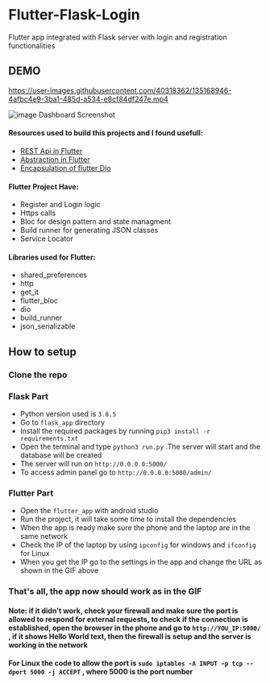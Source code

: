 # Flutter-Flask-Login
Flutter app integrated with Flask server with login and registration functionalities 

## DEMO

https://user-images.githubusercontent.com/40318362/135168946-4afbc4e9-3ba1-485d-a534-e8cf84df247e.mp4

![image](https://user-images.githubusercontent.com/40318362/135170054-8519b654-b9fa-4aeb-8bf1-687e6b4c330a.png)
Dashboard Screenshot

#### Resources used to build this projects and I found usefull:
- [REST Api in Flutter](https://medium.com/globant/easy-way-to-implement-rest-api-calls-in-flutter-9859d1ab5396)
- [Abstraction in Flutter](https://medium.com/flutter-community/abstraction-in-flutter-what-is-it-how-can-it-speed-up-my-development-da3c50532568)
- [Encapsulation of flutter Dio](https://developpaper.com/the-realization-of-the-second-encapsulation-of-flutter-dio/)

#### Flutter Project Have:
- Register and Login logic
- Https calls
- Bloc for design pattern and state managment
- Build runner for generating JSON classes
- Service Locator

#### Libraries used for Flutter:
- shared_preferences
- http
- get_it
- flutter_bloc
- dio
- build_runner
- json_serializable

## How to setup
### Clone the repo 

### Flask Part
- Python version used is `3.8.5`
- Go to  `flask_app` directory
- Install the required packages by running  `pip3 install -r requirements.txt`
- Open the terminal and type `python3 run.py` .The server will start and the database will be created 
- The server will run on `http://0.0.0.0:5000/`
- To access admin panel go to `http://0.0.0.0:5000/admin/`
### Flutter Part
- Open the `flutter_app` with android studio 
- Run the project, it will take some time to install the dependencies 
- When the app is ready make sure the phone and the laptop are in the same network 
- Check the IP of the laptop by using `ipconfig` for windows and `ifconfig` for Linux
- When you get the IP go to the settings in the app and change the URL as shown in the GIF above 

### That's all, the app now should work as in the GIF 

#### Note: if it didn't work, check your firewall and make sure the port is allowed to respond for external requests, to check if the connection is established, open the browser in the phone and go to `http://YOU_IP:5000/` , if it shows Hello World text, then the firewall is setup and the server is working in the network 
#### For Linux the code to allow the port is `sudo iptables -A INPUT -p tcp --dport 5000 -j ACCEPT` , where 5000 is the port number

